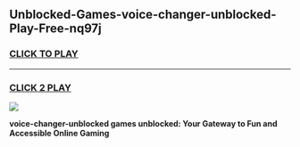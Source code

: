 
## Unblocked-Games-voice-changer-unblocked-Play-Free-nq97j
<h3>
<a href="https://premium76.site?title=voice-changer-unblocked&ref=21A">CLICK TO PLAY</a></h3>
<hr>

<h3>
<a href="https://premium76.site?title=voice-changer-unblocked&ref=21A">CLICK 2 PLAY</a>
  
</h3>

<a href="https://premium76.site?title=voice-changer-unblocked&ref=21A"><img src="https://clearcache.store/games.png"></a>


**voice-changer-unblocked games unblocked: Your Gateway to Fun and Accessible Online Gaming**
